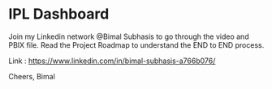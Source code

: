 # IPL Dashboard

Join my Linkedin network @Bimal Subhasis to go through the video and PBIX file. 
Read the Project Roadmap to understand the END to END process. 
    
  Link : https://www.linkedin.com/in/bimal-subhasis-a766b076/
  
Cheers,
Bimal
